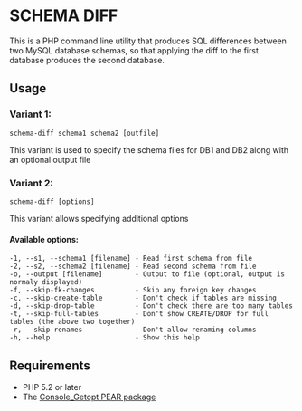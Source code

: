 SCHEMA DIFF
===========
This is a PHP command line utility that produces SQL differences between two MySQL database schemas, so that applying the diff to the first database produces the second database.

Usage
-----

### Variant 1:

	schema-diff schema1 schema2 [outfile]

This variant is used to specify the schema files for DB1 and DB2 along with an optional output file

### Variant 2:

	schema-diff [options]

This variant allows specifying additional options

#### Available options:
	-1, --s1, --schema1 [filename] - Read first schema from file
	-2, --s2, --schema2 [filename] - Read second schema from file
	-o, --output [filename]        - Output to file (optional, output is normaly displayed)
	-f, --skip-fk-changes          - Skip any foreign key changes
	-c, --skip-create-table        - Don't check if tables are missing
	-d, --skip-drop-table          - Don't check there are too many tables
	-t, --skip-full-tables         - Don't show CREATE/DROP for full tables (the above two together)
	-r, --skip-renames             - Don't allow renaming columns
	-h, --help                     - Show this help


Requirements
------------

* PHP 5.2 or later
* The [Console_Getopt PEAR package](http://pear.php.net/package/Console_Getopt/download)
